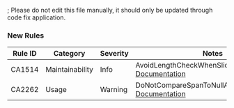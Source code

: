 ; Please do not edit this file manually, it should only be updated through code fix application.

### New Rules

Rule ID | Category | Severity | Notes
--------|----------|----------|-------
CA1514 | Maintainability | Info | AvoidLengthCheckWhenSlicingToEndAnalyzer, [Documentation](https://learn.microsoft.com/dotnet/fundamentals/code-analysis/quality-rules/ca1514)
CA2262 | Usage | Warning | DoNotCompareSpanToNullAnalyzer, [Documentation](https://learn.microsoft.com/dotnet/fundamentals/code-analysis/quality-rules/ca2262)
